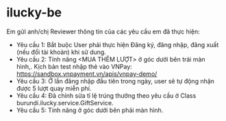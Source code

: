 # ilucky-be
Em gửi anh/chị Reviewer thông tin của các yêu cầu em đã thực hiện:
- Yêu cầu 1: Bắt buộc User phải thực hiện Đăng ký, đăng nhập, đăng xuất (nếu đổi tài khoản) khi sử dung.
- Yêu cầu 2: Tính năng <MUA THÊM LƯỢT> ở góc dưới bên trái màn hình,.
    Kịch bản test nhập thẻ vào VNPay: https://sandbox.vnpayment.vn/apis/vnpay-demo/
- Yêu cầu 3: Ở lần đăng nhập đầu tiên trong ngày, user sẽ tự động nhận được 5 lượt quay miễn phí.
- Yêu cầu 4: Đã chỉnh sửa tỉ lệ trúng thưởng theo yêu cầu ở Class burundi.ilucky.service.GiftService.
- Yêu cầu 5: Tính năng <BXH SAO> ở góc dưới bên phải màn hình.
